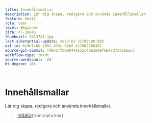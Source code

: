 ```yaml
---
title: Innehållsmallar
description: Lär dig skapa, redigera och använda innehållsmallar.
feature: Email
role: User
level: Beginner
jira: KT-10846
thumbnail: 3413743.jpg
last-substantial-update: 2023-01-31T00:00:00Z
exl-id: 6c9bfc6b-4391-433c-82b2-427662766402
source-git-commit: fd9d277be00449155c49b3809fe647d7342b6acd
workflow-type: tm+mt
source-wordcount: '24'
ht-degree: 16%

---
```


# Innehållsmallar

Lär dig skapa, redigera och använda innehållsmallar.

>[!VIDEO](https://video.tv.adobe.com/v/3413743?quality=12&learn=on){trancript=true}

